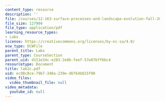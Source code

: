 ```yaml
---
content_type: resource
description: ''
file: /courses/12-163-surface-processes-and-landscape-evolution-fall-2004/ec98c0ce79b7340a239ed6f64b815f00_lab2c.pdf
file_size: 127904
file_type: application/pdf
learning_resource_types:
- Labs
license: https://creativecommons.org/licenses/by-nc-sa/4.0/
ocw_type: OCWFile
parent_title: Labs
parent_type: CourseSection
parent_uid: d151e34c-e283-2e8b-feef-57e07bff6bc4
resourcetype: Document
title: lab2c.pdf
uid: ec98c0ce-79b7-340a-239e-d6f64b815f00
video_files:
  video_thumbnail_file: null
video_metadata:
  youtube_id: null
---
```

